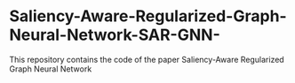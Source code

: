 # Saliency-Aware-Regularized-Graph-Neural-Network-SAR-GNN-
This repository contains the code of the paper Saliency-Aware Regularized Graph Neural Network
